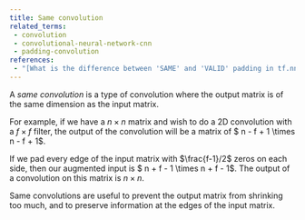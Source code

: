 ```yaml
---
title: Same convolution
related_terms:
 - convolution
 - convolutional-neural-network-cnn
 - padding-convolution
references:
 - "[What is the difference between 'SAME' and 'VALID' padding in tf.nn.max_pool of tensorflow?](https://stackoverflow.com/questions/37674306/what-is-the-difference-between-same-and-valid-padding-in-tf-nn-max-pool-of-t)"
---
```

A *same convolution* is a type of convolution where the output matrix is of the same dimension
as the input matrix.

For example, if we have a $n \times n$ matrix and wish to do a 2D convolution with a $f \times f$
filter, the output of the convolution will be a matrix of $ n - f + 1 \times n - f + 1$.

If we pad every edge of the input matrix with $\frac{f-1}/2$ zeros on each side,
then our augmented input is $ n + f - 1 \times n + f - 1$. The output of a convolution
on this matrix is $n \times n$.

Same convolutions are useful to prevent the output matrix from shrinking too much, and to
preserve information at the edges of the input matrix.